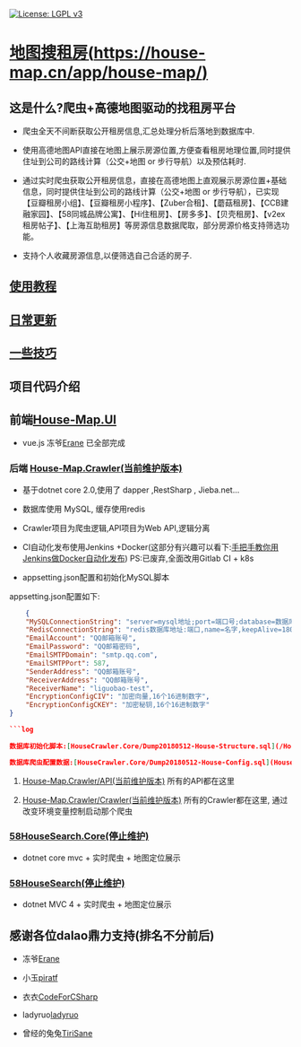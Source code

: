 [![License: LGPL v3](https://img.shields.io/badge/License-LGPL%20v3-blue.svg)](http://www.gnu.org/licenses/lgpl-3.0)

# [地图搜租房(https://house-map.cn/app/house-map/)](https://house-map.cn/app/house-map/)

## 这是什么?爬虫+高德地图驱动的找租房平台

- 爬虫全天不间断获取公开租房信息,汇总处理分析后落地到数据库中.

- 使用高德地图API直接在地图上展示房源位置,方便查看租房地理位置,同时提供住址到公司的路线计算（公交+地图 or 步行导航）以及预估耗时.

- 通过实时爬虫获取公开租房信息，直接在高德地图上直观展示房源位置+基础信息，同时提供住址到公司的路线计算（公交+地图 or 步行导航），已实现【豆瓣租房小组】、【豆瓣租房小程序】、【Zuber合租】、【蘑菇租房】、【CCB建融家园】、【58同城品牌公寓】、【Hi住租房】、【房多多】、【贝壳租房】、【v2ex租房帖子】、【上海互助租房】等房源信息数据爬取，部分房源价格支持筛选功能。

- 支持个人收藏房源信息,以便筛选自己合适的房子.

## [使用教程](/使用教程.md)

## [日常更新](/日常更新.md)

## [一些技巧](/一些技巧.md)

## 项目代码介绍

## 前端[House-Map.UI](/House-Map.UI)

- vue.js 冻爷[Erane](https://github.com/Erane/) 已全部完成

### 后端 [House-Map.Crawler(当前维护版本)](/House-Map.Crawler)

- 基于dotnet core 2.0,使用了 dapper ,RestSharp , Jieba.net...

- 数据库使用 MySQL, 缓存使用redis

- Crawler项目为爬虫逻辑,API项目为Web API,逻辑分离

- CI自动化发布使用Jenkins +Docker(这部分有兴趣可以看下:[手把手教你用Jenkins做Docker自动化发布](https://zhuanlan.zhihu.com/p/36509817)) PS:已废弃,全面改用Gitlab CI + k8s

- appsetting.json配置和初始化MySQL脚本

appsetting.json配置如下:
  
```json
    {
    "MySQLConnectionString": "server=mysql地址;port=端口号;database=数据库名字;uid=账号;pwd=密码;charset='utf-8';Allow User Variables=True;Connection Timeout=30;SslMode=None;",
    "RedisConnectionString": "redis数据库地址:端口,name=名字,keepAlive=1800,syncTimeout=10000,connectTimeout=360000,password=访问密码,ssl=False,abortConnect=False,responseTimeout=360000,defaultDatabase=1",
    "EmailAccount": "QQ邮箱账号",
    "EmailPassword": "QQ邮箱密码",
    "EmailSMTPDomain": "smtp.qq.com",
    "EmailSMTPPort": 587,
    "SenderAddress": "QQ邮箱账号",
    "ReceiverAddress": "QQ邮箱账号",
    "ReceiverName": "liguobao-test",
    "EncryptionConfigCIV": "加密向量,16个16进制数字",
    "EncryptionConfigCKEY": "加密秘钥,16个16进制数字"
}

```log
    
数据库初始化脚本:[HouseCrawler.Core/Dump20180512-House-Structure.sql](/HouseCrawler.Core/Dump20180512-House-Structure.sql)

数据库爬虫配置数据:[HouseCrawler.Core/Dump20180512-House-Config.sql](HouseCrawler.Core/Dump20180512-House-Config.sql)


```

1. [House-Map.Crawler/API(当前维护版本)](/House-Map.Crawler/API) 所有的API都在这里

2. [House-Map.Crawler/Crawler(当前维护版本)](/House-Map.Crawler/Crawler) 所有的Crawler都在这里, 通过改变环境变量控制启动那个爬虫


### [58HouseSearch.Core(停止维护)](/58HouseSearch.Core)

- dotnet core mvc + 实时爬虫 + 地图定位展示

### [58HouseSearch(停止维护)](58HouseSearch)

- dotnet MVC 4 + 实时爬虫 + 地图定位展示

## 感谢各位dalao鼎力支持(排名不分前后)

- 冻爷[Erane](https://github.com/Erane/)

- 小玉[piratf](https://github.com/piratf)

- 衣衣[CodeForCSharp](https://github.com/CodeForCSharp)

- ladyruo[ladyruo](https://github.com/ladyruo)

- 曾经的兔兔[TiriSane](https://github.com/TiriSane)
